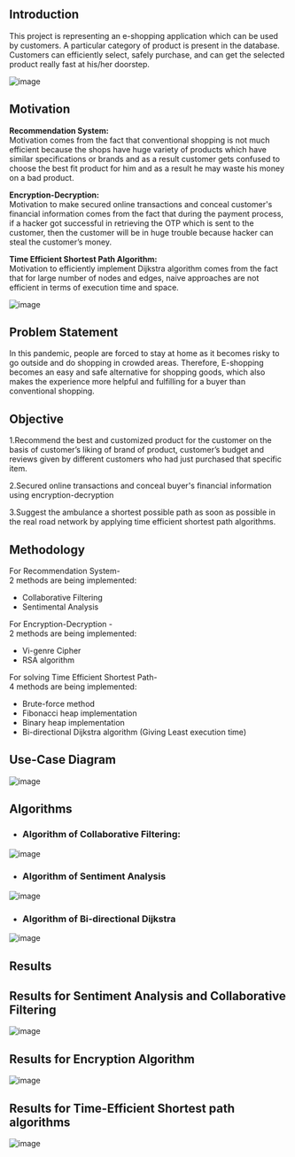 ## Introduction 
This project is representing an e-shopping application which can be used by customers. A particular category of product is present in the database. Customers can efficiently select, safely purchase, and can get the selected product really fast at his/her doorstep.

![image](https://user-images.githubusercontent.com/46960431/112830021-98abbb00-90af-11eb-9f76-05bd85c168e0.png)

## Motivation
**Recommendation System:**  
Motivation comes from the fact that conventional shopping is not much efficient because the shops have huge variety of products which have similar specifications or brands and as a result customer gets confused to choose the best fit product for him and as a result he may waste his money on a bad product. 

**Encryption-Decryption:**  
Motivation to make secured online transactions and conceal customer's financial information comes from the fact that during the payment process, if a hacker got successful in retrieving the OTP which is sent to the customer, then the customer will be in huge trouble because hacker can steal the customer’s money. 

**Time Efficient Shortest Path Algorithm:**  
Motivation to efficiently implement Dijkstra algorithm comes from the fact that for large number of nodes and edges, naive approaches are not efficient in terms of execution time and space.

![image](https://user-images.githubusercontent.com/46960431/112865111-1387cc80-90d6-11eb-9437-1e3f76bf9a59.png)

## Problem Statement
In this pandemic, people  are forced to stay at home as it becomes risky to go outside and do shopping in crowded areas. Therefore, E-shopping becomes an easy and safe alternative for shopping goods, which also makes the experience more helpful and fulfilling for a buyer than conventional shopping. 

## Objective

1.Recommend the best and customized product for the customer on the basis of customer’s liking of brand of product, customer’s budget and reviews given by different customers who had just purchased that specific item.

2.Secured online transactions and conceal buyer's financial information using encryption-decryption 

3.Suggest the ambulance a shortest possible path as soon as possible in the real road network by applying time efficient shortest path algorithms.

## Methodology

For Recommendation System-  
2 methods are being implemented:
* Collaborative Filtering
* Sentimental Analysis

For Encryption-Decryption -  
2 methods are being implemented:
* Vi-genre Cipher
* RSA algorithm

For solving Time Efficient Shortest Path-  
4 methods are being implemented:
* Brute-force method
* Fibonacci heap implementation
* Binary heap implementation
* Bi-directional Dijkstra algorithm (Giving Least execution time) 

## Use-Case Diagram

![image](https://user-images.githubusercontent.com/46960431/112867546-b04b6980-90d8-11eb-9eee-d05c76457d1a.png)


## Algorithms 

* ### Algorithm of Collaborative Filtering:  

![image](https://user-images.githubusercontent.com/46960431/112867812-f6083200-90d8-11eb-9388-3f9aae7334ba.png)

* ### Algorithm of Sentiment Analysis

![image](https://user-images.githubusercontent.com/46960431/112867935-1afca500-90d9-11eb-91f7-bd0d76f1a189.png)

* ### Algorithm of Bi-directional Dijkstra

![image](https://user-images.githubusercontent.com/46960431/112868671-f0f7b280-90d9-11eb-89fd-10c5bfdf56a2.png)

## Results  

## Results for Sentiment Analysis and Collaborative Filtering

![image](https://user-images.githubusercontent.com/46960431/112868857-28665f00-90da-11eb-8a8e-c4bdb07e5426.png)


## Results for Encryption Algorithm

![image](https://user-images.githubusercontent.com/46960431/112869516-e1c53480-90da-11eb-91b1-68986e4a11fe.png)

## Results for Time-Efficient Shortest path algorithms

![image](https://user-images.githubusercontent.com/46960431/112869842-38327300-90db-11eb-8d44-37d12c3192c0.png)
